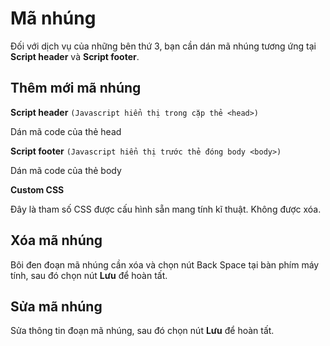 # Mã nhúng

Đối với dịch vụ của những bên thứ 3, bạn cần dán mã nhúng tương ứng tại **Script header** và **Script footer**.

## Thêm mới mã nhúng

**Script header** `(Javascript hiển thị trong cặp thẻ <head>)`

Dán mã code của thẻ head

**Script footer** `(Javascript hiển thị trước thẻ đóng body <body>)`

Dán mã code của thẻ body

**Custom CSS**

Đây là tham số CSS được cấu hình sẵn mang tính kĩ thuật. Không được xóa.
  
## Xóa mã nhúng

Bôi đen đoạn mã nhúng cần xóa và chọn nút Back Space tại bàn phím máy tính, sau đó chọn nút **Lưu** để hoàn tất.

## Sửa mã nhúng

Sửa thông tin đoạn mã nhúng, sau đó chọn nút **Lưu** để hoàn tất.
